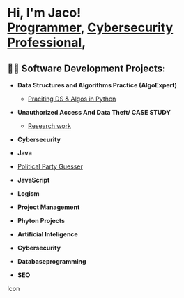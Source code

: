 <h1>Hi, I'm Jaco! 
  <br/><a href="https://github.com/JohannesVRooyen">Programmer</a>, <a href="www.linkedin.com/in/jaco-van-rooyen-73b81731a">Cybersecurity Professional</a>, </h1>

<h2>👨‍💻 Software Development Projects:</h2>

- <b>Data Structures and Algorithms Practice (AlgoExpert)</b>
  - [Praciting DS & Algos in Python](https://github.com/JakesShell/Algorithms-Practice)
- <b>Unauthorized Access And 
Data Theft/ CASE STUDY </b>
  - [Research work](https://github.com/JakesShell/CyberResearch/tree/main)
 
- <b>Cybersecurity</b>
- <b>Java</b>
 - [Political Party Guesser](https://github.com/JakesShell/CyberResearch/tree/main)
- <b>JavaScript</b>
- <b>Logism</b>
- <b>Project Management</b>
- <b>Phyton Projects</b>
- <b>Artificial Inteligence</b>
- <b>Cybersecurity</b>
- <b>Databaseprogramming</b>
- <b>SEO</b>

<!--
**joshmadakor1/joshmadakor1** is a ✨ _special_ ✨ repository because its `README.md` (this file) appears on your GitHub profile.

Here are some ideas to get you started:

- 🔭 I’m currently working on ...
- 🌱 I’m currently learning ...
- 👯 I’m looking to collaborate on ...
- 🤔 I’m looking for help with ...
- 💬 Ask me about ...
- 📫 How to reach me: ...
- 😄 Pronouns: ...
- ⚡ Fun fact: ...
-->
Icon
